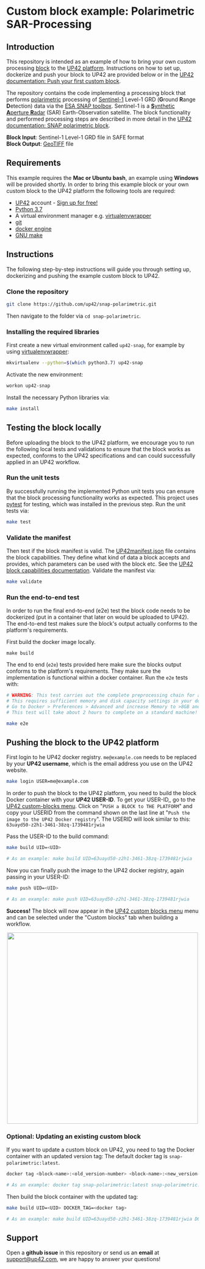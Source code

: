 # Custom block example: Polarimetric SAR-Processing
## Introduction

This repository is intended as an example of how to bring your own custom processing
[block](https://docs.up42.com/getting-started/core-concepts.html#blocks) to the [UP42 platform](https://up42.com).
Instructions on how to set up, dockerize and push your block to UP42 are provided below or in the
[UP42 documentation: Push your first custom block](https://docs.up42.com/getting-started/first-custom-block.html#).

The repository contains the code implementing a processing block that performs
[polarimetric](https://en.wikipedia.org/wiki/Polarimetry) processing of
[Sentinel-1](https://earth.esa.int/web/guest/missions/esa-operational-eo-missions/sentinel-1) Level-1 GRD
(**G**round **R**ange **D**etection) data via the [ESA SNAP toolbox](http://step.esa.int/main/toolboxes/snap/).
Sentinel-1 is a [**S**ynthetic **A**perture **R**adar](https://www.sandia.gov/radar/what_is_sar/index.html) (SAR)
Earth-Observation satellite. The block functionality and performed processing steps are described in more detail in
the [UP42 documentation: SNAP polarimetric block](https://docs.up42.com/up42-blocks/processing/snap-polarimetric.html).

**Block Input**: Sentinel-1 Level-1 GRD file in SAFE format   
**Block Output**: [GeoTIFF](https://en.wikipedia.org/wiki/GeoTIFF) file


## Requirements

This example requires the **Mac or Ubuntu bash**, an example using **Windows** will be provided shortly.
In order to bring this example block or your own custom block to the UP42 platform the following tools are required:


 - [UP42](https://up42.com) account -  [Sign up for free!]((https://up42.com))
 - [Python 3.7](https://python.org/downloads)
 - A virtual environment manager e.g. [virtualenvwrapper](https://virtualenvwrapper.readthedocs.io/en/latest/)
 - [git](https://git-scm.com/)
 - [docker engine](https://docs.docker.com/engine/)
 - [GNU make](https://www.gnu.org/software/make/)


## Instructions

The following step-by-step instructions will guide you through setting up, dockerizing and pushing the example custom
block to UP42.

### Clone the repository

```bash
git clone https://github.com/up42/snap-polarimetric.git
```

Then navigate to the folder via `cd snap-polarimetric`.

### Installing the required libraries

First create a new virtual environment called `up42-snap`, for example by using
[virtualenvwrapper](https://virtualenvwrapper.readthedocs.io/en/latest/):

```bash
mkvirtualenv --python=$(which python3.7) up42-snap
```

Activate the new environment:

```bash
workon up42-snap
```

Install the necessary Python libraries via:

```bash
make install
```

## Testing the block locally

Before uploading the block to the UP42 platform, we encourage you to run the following local tests and validations to
ensure that the block works as expected, conforms to the UP42 specifications and can could successfully applied in an
UP42 workflow.

### Run the unit tests

By successfully running the implemented Python unit tests you can ensure that the block processing functionality works
as expected. This project uses [pytest](https://docs.pytest.org/en/latest/) for testing, which was installed in
the previous step. Run the unit tests via:

```bash
make test
```

### Validate the manifest

Then test if the block manifest is valid. The
[UP42manifest.json](https://github.com/up42/snap-polarimetric/blob/master/blocks/snap-polarimetric/UP42Manifest.json)
file contains the block capabilities. They define what kind of data a block accepts and provides, which parameters
can be used with the block etc. See the
[UP42 block capabilities documentation](https://docs.up42.com/reference/capabilities.html?highlight=capabilities).
Validate the manifest via:

```bash
make validate
```

### Run the end-to-end test

In order to run the final end-to-end (e2e) test the block code needs to be dockerized (put in a container that later on
would be uploaded to UP42). The end-to-end test makes sure the block's output actually conforms to the platform's
requirements.

First build the docker image locally.

```
make build
```

The end to end (`e2e`) tests provided here make sure the blocks output conforms
to the platform's requirements. They make sure the implementation is functional
within a docker container. Run the `e2e` tests with:

```bash
# WARNING: This test carries out the complete preprocessing chain for a full Sentinel-1 image.
# This requires sufficient memory and disk capacity settings in your docker setup.
# Go to Docker > Preferences > Advanced and increase Memory to >8GB and Swap to >2GB.
# This test will take about 2 hours to complete on a standard machine! Please be patient.

make e2e
```


## Pushing the block to the UP42 platform

First login to he UP42 docker registry. `me@example.com` needs to be replaced by your **UP42 username**,
which is the email address you use on the UP42 website.

```bash
make login USER=me@example.com
```

In order to push the block to the UP42 platform, you need to build the block Docker container with your
**UP42 USER-ID**. To get your USER-ID‚, go to the [UP42 custom-blocks menu](https://console.up42.com/custom-blocks).
Click on "`PUSH a BLOCK to THE PLATFORM`" and copy your USERID from the command shown on the last line at
"`Push the image to the UP42 Docker registry`". The USERID will look similar to this:
`63uayd50-z2h1-3461-38zq-1739481rjwia`

Pass the USER-ID to the build command:
```bash
make build UID=<UID>

# As an example: make build UID=63uayd50-z2h1-3461-38zq-1739481rjwia
```

Now you can finally push the image to the UP42 docker registry, again passing in your USER-ID:

```bash
make push UID=<UID>

# As an example: make push UID=63uayd50-z2h1-3461-38zq-1739481rjwia
```

**Success!** The block will now appear in the [UP42 custom blocks menu](https://console.up42.com/custom-blocks/) menu
and can be selected under the "Custom blocks" tab when building a workflow.

<p align="center">
  <img width="500" src="figures/custom_block_successfully_uploaded.jpg">
</p>


### Optional: Updating an existing custom block

If you want to update a custom block on UP42, you need to tag the Docker container with an updated version tag:
The default docker tag is `snap-polarimetric:latest`.

```bash
docker tag <block-name>:<old_version-number> <block-name>:<new_version-number>

# As an example: docker tag snap-polarimetric:latest snap-polarimetric:1.0
```

Then build the block container with the updated tag:

```bash
make build UID=<UID> DOCKER_TAG=<docker tag>

# As an example: make build UID=63uayd50-z2h1-3461-38zq-1739481rjwia DOCKER_TAG=snap-polarimetric:1.0
```


## Support

Open a **github issue** in this repository or send us an **email** at [support@up42.com](mailto:support@up42.com),
we are happy to answer your questions!

